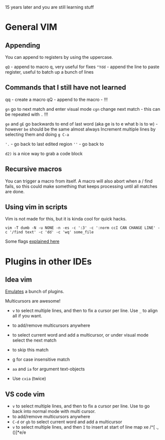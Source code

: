 15 years later and you are still learning stuff

# General VIM

## Appending

You can append to registers by using the uppercase.

`qQ` - append to macro q, very useful for fixes
`"Ydd` - append the line to paste register, useful to batch up a bunch of lines

## Commands that I still have not learned

qq - create a macro
qQ - append to the macro - !!!

`gn` go to next match and enter visual mode
`cgn` change next match - this can be repeated with `.` !!!

`ge` and `gE` go backwards to end of last word (aka ge is to e what b is to w) - however `be` should be the same almost always
Increment multiple lines by selecting them and doing `g C-a`

`'.` - go back to last edited region
`''` - go back to

`d2)` is a nice way to grab a code block

## Recursive macros

You can trigger a macro from itself.
A macro will also abort when a / find fails, so this could make something that keeps processing until all matches are done.

## Using vim in scripts

Vim is not made for this, but it is kinda cool for quick hacks.

    vim -T dumb -N -u NONE -n -es -c ':3' -c ':norm ccI CAN CHANGE LINE' -c '/find text' -c 'dd' -c 'wq' some_file

Some flags [explained here](https://stackoverflow.com/questions/18860020/executing-vim-commands-in-a-shell-script)

# Plugins in other IDEs

## Idea vim

[Emulates](https://github.com/JetBrains/ideavim/wiki/Emulated-plugins) a bunch of plugins.

Multicursors are awesome!

* `v` to select multiple lines, and then <Alt-n> to fix a cursor per line. Use `_` to align all if you want.
* <Shift-Alt-Click> to add/remove multicursors anywhere
* <Alt-n> to select current word and add a multicursor, or under visual mode select the next match
* <Alt-x> to skip this match
* g<Alt-n> for case insensitive match

* `aa` and `ia` for argument text-objects
* Use `cxia` (twice)

## VS code vim

* `v` to select multiple lines, and then <Alt-Shift-i> to fix a cursor per line. Use <Ctrl-c> to go back into normal mode with multi cursor.
* <Shift-Alt-Click> to add/remove multicursors anywhere
* `C-d` or `gb` to select current word and add a multicursor
* `v` to select multiple lines, and then `I` to insert at start of line map xe /^[ .,()]*e/e<CR>